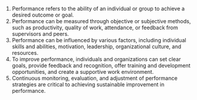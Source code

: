 1. Performance refers to the ability of an individual or group to achieve a desired outcome or goal.
2. Performance can be measured through objective or subjective methods, such as productivity, quality of work, attendance, or feedback from supervisors and peers.
3. Performance can be influenced by various factors, including individual skills and abilities, motivation, leadership, organizational culture, and resources.
4. To improve performance, individuals and organizations can set clear goals, provide feedback and recognition, offer training and development opportunities, and create a supportive work environment.
5. Continuous monitoring, evaluation, and adjustment of performance strategies are critical to achieving sustainable improvement in performance.